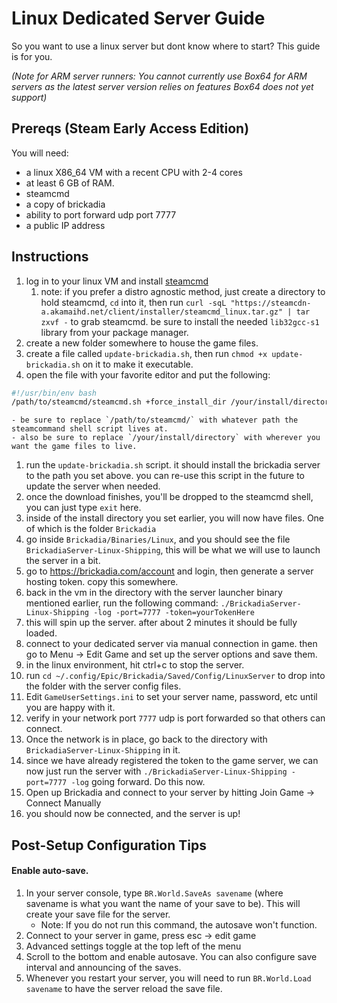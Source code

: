 # Linux Dedicated Server Guide
So you want to use a linux server but dont know where to start? This guide is for you.

*(Note for ARM server runners: You cannot currently use Box64 for ARM servers as the latest server version relies on features Box64 does not yet support)*

## Prereqs (Steam Early Access Edition)
You will need:

- a linux X86_64 VM with a recent CPU with 2-4 cores
- at least 6 GB of RAM. 
- steamcmd
- a copy of brickadia
- ability to port forward udp port 7777
- a public IP address

## Instructions
1. log in to your linux VM and install [steamcmd](<https://developer.valvesoftware.com/wiki/SteamCMD#Linux>)
    1. note: if you prefer a distro agnostic method, just create a directory to hold steamcmd, `cd` into it, then run `curl -sqL "https://steamcdn-a.akamaihd.net/client/installer/steamcmd_linux.tar.gz" | tar zxvf -` to grab steamcmd. be sure to install the needed `lib32gcc-s1` library from your package manager. 
1. create a new folder somewhere to house the game files. 
1. create a file called `update-brickadia.sh`, then run `chmod +x update-brickadia.sh` on it to make it executable. 
1. open the file with your favorite editor and put the following:
``` bash
#!/usr/bin/env bash
/path/to/steamcmd/steamcmd.sh +force_install_dir /your/install/directory +login anonymous +app_update 3017590
```
    - be sure to replace `/path/to/steamcmd/` with whatever path the steamcommand shell script lives at. 
    - also be sure to replace `/your/install/directory` with wherever you want the game files to live.
1. run the `update-brickadia.sh` script. it should install the brickadia server to the path you set above. you can re-use this script in the future to update the server when needed.
1. once the download finishes, you'll be dropped to the steamcmd shell, you can just type `exit` here. 
1. inside of the install directory you set earlier, you will now have files. One of which is the folder `Brickadia`
1. go inside `Brickadia/Binaries/Linux`, and you should see the file `BrickadiaServer-Linux-Shipping`, this will be what we will use to launch the server in a bit. 
1. go to <https://brickadia.com/account> and login, then generate a server hosting token. copy this somewhere. 
1. back in the vm in the directory with the server launcher binary mentioned earlier, run the following command: `./BrickadiaServer-Linux-Shipping -log -port=7777 -token=yourTokenHere`
1. this will spin up the server. after about 2 minutes it should be fully loaded. 
1. connect to your dedicated server via manual connection in game. then go to Menu -> Edit Game and set up the server options and save them. 
1. in the linux environment, hit ctrl+c to stop the server.
1. run `cd ~/.config/Epic/Brickadia/Saved/Config/LinuxServer` to drop into the folder  with the server config files. 
1. Edit `GameUserSettings.ini`  to set your server name, password, etc until you are happy with it. 
1. verify in your network port `7777` udp is port forwarded so that others can connect. 
1. Once the network is in place, go back to the directory with `BrickadiaServer-Linux-Shipping` in it. 
1. since we have already registered the token to the game server, we can now just run the server with `./BrickadiaServer-Linux-Shipping -port=7777 -log` going forward. Do this now. 
1. Open up Brickadia and connect to your server by hitting Join Game -> Connect Manually
1. you should now be connected, and the server is up!

## Post-Setup Configuration Tips
#### Enable auto-save.
1. In your server console, type `BR.World.SaveAs savename` (where savename is what you want the name of your save to be). This will create your save file for the server. 
      - Note: If you do not run this command, the autosave won't function.
2. Connect to your server in game, press esc -> edit game
3. Advanced settings toggle at the top left of the menu
4. Scroll to the bottom and enable autosave. You can also configure save interval and announcing of the saves.
5. Whenever you restart your server, you will need to run `BR.World.Load savename` to have the server reload the save file.
